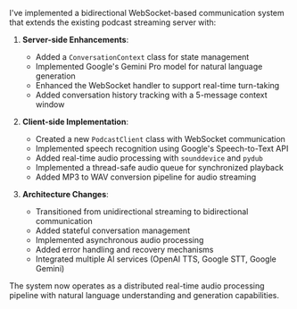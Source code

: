 I've implemented a bidirectional WebSocket-based communication system that extends the existing podcast streaming server with:

1. **Server-side Enhancements**:
   - Added a `ConversationContext` class for state management
   - Implemented Google's Gemini Pro model for natural language generation
   - Enhanced the WebSocket handler to support real-time turn-taking
   - Added conversation history tracking with a 5-message context window

2. **Client-side Implementation**:
   - Created a new `PodcastClient` class with WebSocket communication
   - Implemented speech recognition using Google's Speech-to-Text API
   - Added real-time audio processing with `sounddevice` and `pydub`
   - Implemented a thread-safe audio queue for synchronized playback
   - Added MP3 to WAV conversion pipeline for audio streaming

3. **Architecture Changes**:
   - Transitioned from unidirectional streaming to bidirectional communication
   - Added stateful conversation management
   - Implemented asynchronous audio processing
   - Added error handling and recovery mechanisms
   - Integrated multiple AI services (OpenAI TTS, Google STT, Google Gemini)

The system now operates as a distributed real-time audio processing pipeline with natural language understanding and generation capabilities.
